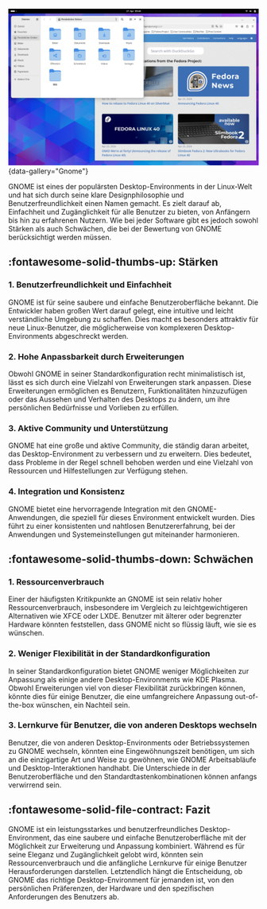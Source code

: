 ![LIA - Arbeitsplatz](img/gnome.png){data-gallery="Gnome"}

GNOME ist eines der populärsten Desktop-Environments in der Linux-Welt und hat sich durch seine klare Designphilosophie und Benutzerfreundlichkeit einen Namen gemacht. Es zielt darauf ab, Einfachheit und Zugänglichkeit für alle Benutzer zu bieten, von Anfängern bis hin zu erfahrenen Nutzern. Wie bei jeder Software gibt es jedoch sowohl Stärken als auch Schwächen, die bei der Bewertung von GNOME berücksichtigt werden müssen.

## :fontawesome-solid-thumbs-up: Stärken

### 1. Benutzerfreundlichkeit und Einfachheit
GNOME ist für seine saubere und einfache Benutzeroberfläche bekannt. Die Entwickler haben großen Wert darauf gelegt, eine intuitive und leicht verständliche Umgebung zu schaffen. Dies macht es besonders attraktiv für neue Linux-Benutzer, die möglicherweise von komplexeren Desktop-Environments abgeschreckt werden.

### 2. Hohe Anpassbarkeit durch Erweiterungen
Obwohl GNOME in seiner Standardkonfiguration recht minimalistisch ist, lässt es sich durch eine Vielzahl von Erweiterungen stark anpassen. Diese Erweiterungen ermöglichen es Benutzern, Funktionalitäten hinzuzufügen oder das Aussehen und Verhalten des Desktops zu ändern, um ihre persönlichen Bedürfnisse und Vorlieben zu erfüllen.

### 3. Aktive Community und Unterstützung
GNOME hat eine große und aktive Community, die ständig daran arbeitet, das Desktop-Environment zu verbessern und zu erweitern. Dies bedeutet, dass Probleme in der Regel schnell behoben werden und eine Vielzahl von Ressourcen und Hilfestellungen zur Verfügung stehen.

### 4. Integration und Konsistenz
GNOME bietet eine hervorragende Integration mit den GNOME-Anwendungen, die speziell für dieses Environment entwickelt wurden. Dies führt zu einer konsistenten und nahtlosen Benutzererfahrung, bei der Anwendungen und Systemeinstellungen gut miteinander harmonieren.

## :fontawesome-solid-thumbs-down: Schwächen

### 1. Ressourcenverbrauch
Einer der häufigsten Kritikpunkte an GNOME ist sein relativ hoher Ressourcenverbrauch, insbesondere im Vergleich zu leichtgewichtigeren Alternativen wie XFCE oder LXDE. Benutzer mit älterer oder begrenzter Hardware könnten feststellen, dass GNOME nicht so flüssig läuft, wie sie es wünschen.

### 2. Weniger Flexibilität in der Standardkonfiguration
In seiner Standardkonfiguration bietet GNOME weniger Möglichkeiten zur Anpassung als einige andere Desktop-Environments wie KDE Plasma. Obwohl Erweiterungen viel von dieser Flexibilität zurückbringen können, könnte dies für einige Benutzer, die eine umfangreichere Anpassung out-of-the-box wünschen, ein Nachteil sein.

### 3. Lernkurve für Benutzer, die von anderen Desktops wechseln
Benutzer, die von anderen Desktop-Environments oder Betriebssystemen zu GNOME wechseln, könnten eine Eingewöhnungszeit benötigen, um sich an die einzigartige Art und Weise zu gewöhnen, wie GNOME Arbeitsabläufe und Desktop-Interaktionen handhabt. Die Unterschiede in der Benutzeroberfläche und den Standardtastenkombinationen können anfangs verwirrend sein.

## :fontawesome-solid-file-contract: Fazit

GNOME ist ein leistungsstarkes und benutzerfreundliches Desktop-Environment, das eine saubere und einfache Benutzeroberfläche mit der Möglichkeit zur Erweiterung und Anpassung kombiniert. Während es für seine Eleganz und Zugänglichkeit gelobt wird, könnten sein Ressourcenverbrauch und die anfängliche Lernkurve für einige Benutzer Herausforderungen darstellen. Letztendlich hängt die Entscheidung, ob GNOME das richtige Desktop-Environment für jemanden ist, von den persönlichen Präferenzen, der Hardware und den spezifischen Anforderungen des Benutzers ab.
